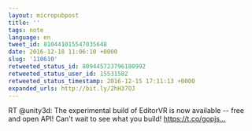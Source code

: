```yaml
---
layout: micropubpost
title: ''
tags: note
language: en
tweet_id: 810441015547035648
date: 2016-12-18 11:06:10 +0000
slug: '110610'
retweeted_status_id: 809445723796180992
retweeted_status_user_id: 15531582
retweeted_status_timestamp: 2016-12-15 17:11:13 +0000
expanded_urls: http://bit.ly/2hH37OJ
---
```

RT @unity3d: The experimental build of EditorVR is now available -- free and open API! Can't wait to see what you build! https://t.co/gopjs…
